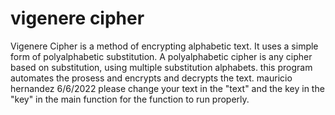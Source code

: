 # vigenere cipher 
Vigenere Cipher is a method of encrypting alphabetic text. It uses a simple form of polyalphabetic 
substitution. A polyalphabetic cipher is any cipher based on substitution, using multiple substitution 
alphabets. 
this program automates the prosess and encrypts and decrypts the text.
mauricio hernandez 
6/6/2022 
please change your text in the "text" and the key in the "key" in the main function for the function to run properly.
